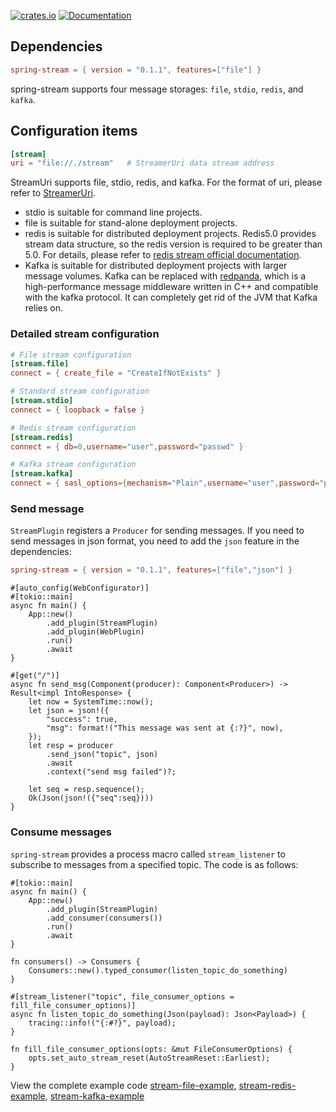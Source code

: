 [![crates.io](https://img.shields.io/crates/v/spring-stream.svg)](https://crates.io/crates/spring-stream)
[![Documentation](https://docs.rs/spring-stream/badge.svg)](https://docs.rs/spring-stream)

## Dependencies

```toml
spring-stream = { version = "0.1.1", features=["file"] }
```

spring-stream supports four message storages: `file`, `stdio`, `redis`, and `kafka`.

## Configuration items

```toml
[stream]
uri = "file://./stream"   # StreamerUri data stream address
```

StreamUri supports file, stdio, redis, and kafka. For the format of uri, please refer to [StreamerUri](https://docs.rs/sea-streamer/latest/sea_streamer/struct.StreamerUri.html).

* stdio is suitable for command line projects.
* file is suitable for stand-alone deployment projects.
* redis is suitable for distributed deployment projects. Redis5.0 provides stream data structure, so the redis version is required to be greater than 5.0. For details, please refer to [redis stream official documentation](https://redis.io/docs/latest/develop/data-types/streams/).
* Kafka is suitable for distributed deployment projects with larger message volumes. Kafka can be replaced with [redpanda](https://github.com/redpanda-data/redpanda), which is a high-performance message middleware written in C++ and compatible with the kafka protocol. It can completely get rid of the JVM that Kafka relies on.

### Detailed stream configuration
```toml
# File stream configuration
[stream.file]
connect = { create_file = "CreateIfNotExists" }

# Standard stream configuration
[stream.stdio]
connect = { loopback = false }

# Redis stream configuration
[stream.redis]
connect = { db=0,username="user",password="passwd" }

# Kafka stream configuration
[stream.kafka]
connect = { sasl_options={mechanism="Plain",username="user",password="passwd"}}
```

### Send message

`StreamPlugin` registers a `Producer` for sending messages. If you need to send messages in json format, you need to add the `json` feature in the dependencies:

```toml
spring-stream = { version = "0.1.1", features=["file","json"] }
```

```rust, linenos
#[auto_config(WebConfigurator)]
#[tokio::main]
async fn main() {
    App::new()
        .add_plugin(StreamPlugin)
        .add_plugin(WebPlugin)
        .run()
        .await
}

#[get("/")]
async fn send_msg(Component(producer): Component<Producer>) -> Result<impl IntoResponse> {
    let now = SystemTime::now();
    let json = json!({
        "success": true,
        "msg": format!("This message was sent at {:?}", now),
    });
    let resp = producer
        .send_json("topic", json)
        .await
        .context("send msg failed")?;

    let seq = resp.sequence();
    Ok(Json(json!({"seq":seq})))
}
```

### Consume messages

`spring-stream` provides a process macro called `stream_listener` to subscribe to messages from a specified topic. The code is as follows:

```rust, linenos, hl_lines=5 10-17
#[tokio::main]
async fn main() {
    App::new()
        .add_plugin(StreamPlugin)
        .add_consumer(consumers())
        .run()
        .await
}

fn consumers() -> Consumers {
    Consumers::new().typed_consumer(listen_topic_do_something)
}

#[stream_listener("topic", file_consumer_options = fill_file_consumer_options)]
async fn listen_topic_do_something(Json(payload): Json<Payload>) { 
    tracing::info!("{:#?}", payload); 
} 

fn fill_file_consumer_options(opts: &mut FileConsumerOptions) { 
    opts.set_auto_stream_reset(AutoStreamReset::Earliest); 
} 
``` 

View the complete example code [stream-file-example](https://github.com/spring-rs/spring-rs/tree/master/examples/stream-file-example), [stream-redis-example](https://github.com/spring-rs/spring-rs/tree/master/examples/stream-redis-example), [stream-kafka-example](https://github.com/spring-rs/spring-rs/tree/master/examples/stream-kafka-example)